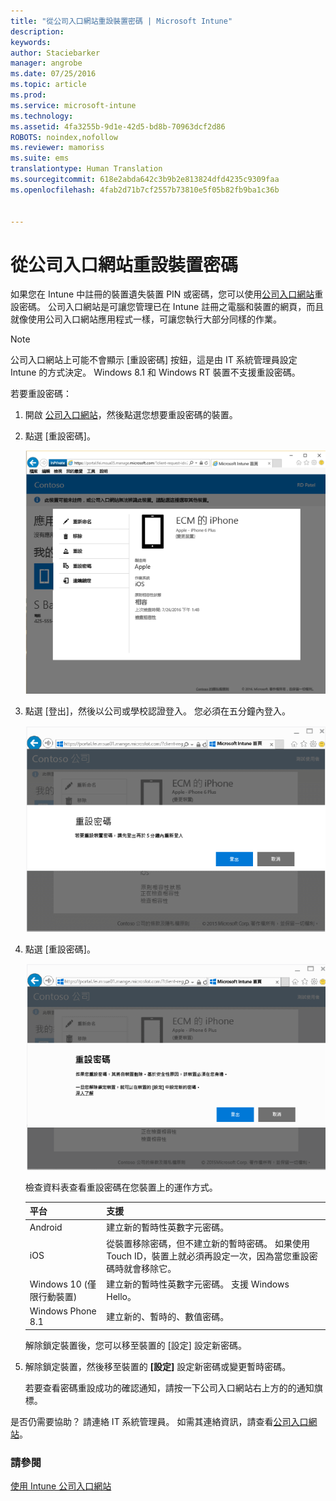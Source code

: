 ```yaml
---
title: "從公司入口網站重設裝置密碼 | Microsoft Intune"
description: 
keywords: 
author: Staciebarker
manager: angrobe
ms.date: 07/25/2016
ms.topic: article
ms.prod: 
ms.service: microsoft-intune
ms.technology: 
ms.assetid: 4fa3255b-9d1e-42d5-bd8b-70963dcf2d86
ROBOTS: noindex,nofollow
ms.reviewer: mamoriss
ms.suite: ems
translationtype: Human Translation
ms.sourcegitcommit: 618e2abda642c3b9b2e813824dfd4235c9309faa
ms.openlocfilehash: 4fab2d71b7cf2557b73810e5f05b82fb9ba1c36b


---
```



# 從公司入口網站重設裝置密碼

如果您在 Intune 中註冊的裝置遺失裝置 PIN 或密碼，您可以使用[公司入口網站](http://portal.manage.microsoft.com)重設密碼。 公司入口網站是可讓您管理已在 Intune 註冊之電腦和裝置的網頁，而且就像使用公司入口網站應用程式一樣，可讓您執行大部分同樣的作業。

> [!NOTE]
> 公司入口網站上可能不會顯示 [重設密碼] 按鈕，這是由 IT 系統管理員設定 Intune 的方式決定。 Windows 8.1 和 Windows RT 裝置不支援重設密碼。

若要重設密碼：

1.  開啟 [公司入口網站](http://portal.manage.microsoft.com)，然後點選您想要重設密碼的裝置。

2.  點選 [重設密碼]。

    ![resetp-passcode-option-on-company-portal-website](./media/iwp-screen-with-all-options.png)

3.  點選 [登出]，然後以公司或學校認證登入。 您必須在五分鐘內登入。

    ![sign-out-sign-back-in](./media/iwp-2-sign-out.png)

4.  點選 [重設密碼]。

    ![tap-reset-passcode](./media/iwp-3-tap-reset-passcode-after-signin.png)

    檢查資料表查看重設密碼在您裝置上的運作方式。

    |平台|支援|
    |------------|-----------|
    |Android|建立新的暫時性英數字元密碼。|
    |iOS|從裝置移除密碼，但不建立新的暫時密碼。 如果使用 Touch ID，裝置上就必須再設定一次，因為當您重設密碼時就會移除它。|
    |Windows 10 (僅限行動裝置)|建立新的暫時性英數字元密碼。 支援 Windows Hello。|
    |Windows Phone 8.1|建立新的、暫時的、數值密碼。|
    解除鎖定裝置後，您可以移至裝置的 [設定] 設定新密碼。

5.  解除鎖定裝置，然後移至裝置的 **[設定]** 設定新密碼或變更暫時密碼。

    若要查看密碼重設成功的確認通知，請按一下公司入口網站右上方的的通知旗標。

是否仍需要協助？ 請連絡 IT 系統管理員。 如需其連絡資訊，請查看[公司入口網站](http://portal.manage.microsoft.com)。

### 請參閱
[使用 Intune 公司入口網站](using-the-intune-company-portal-website.md)



<!--HONumber=Jul16_HO4-->


